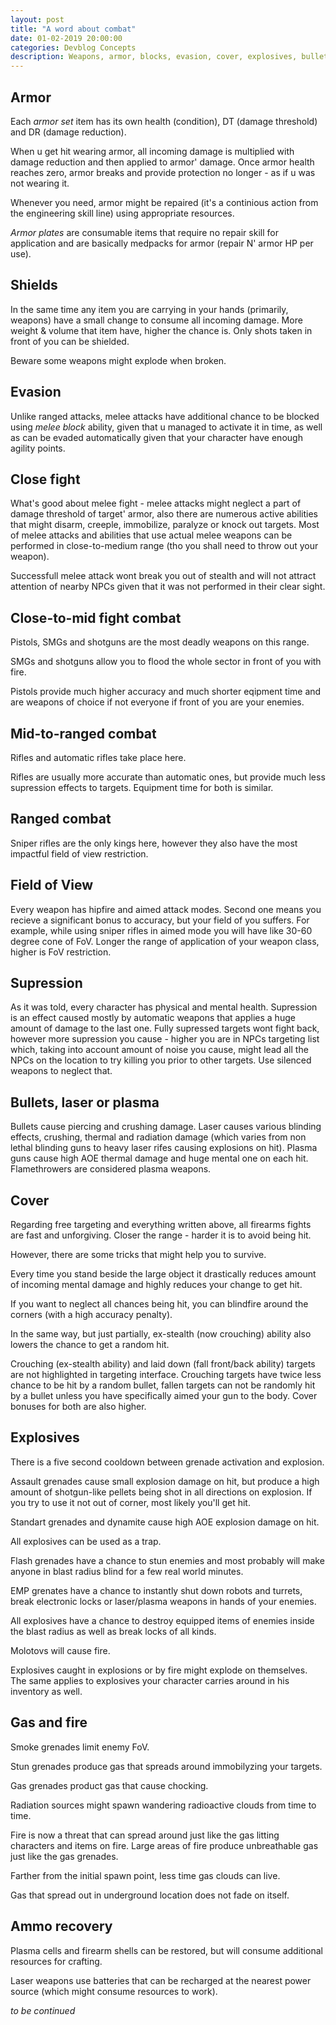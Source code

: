 ```yaml
---
layout: post
title: "A word about combat"
date: 01-02-2019 20:00:00
categories: Devblog Concepts
description: Weapons, armor, blocks, evasion, cover, explosives, bullets vs energy projectiles, gas and fire.
---
```


## Armor 

Each *armor set* item has its own health (condition), DT (damage threshold) and DR
(damage reduction). 

When u get hit wearing armor, all incoming damage is multiplied with damage 
reduction and then applied to armor' damage. Once armor health reaches zero,
armor breaks and provide protection no longer - as if u was not wearing it.

Whenever you need, armor might be repaired (it's a continious action from the
engineering skill line) using appropriate resources.

*Armor plates* are consumable items that require no repair skill for application
and are basically medpacks for armor (repair N' armor HP per use).

## Shields 

In the same time any item you are carrying in your hands (primarily, weapons) 
have a small change to consume all incoming damage. More weight & volume that
item have, higher the chance is. Only shots taken in front of you can be shielded.

Beware some weapons might explode when broken.

## Evasion 

Unlike ranged attacks, melee attacks have additional chance to be blocked using
*melee block* ability, given that u managed to activate it in time, as well as
can be evaded automatically given that your character have enough agility points.

## Close fight 

What's good about melee fight - melee attacks might neglect a part of damage
threshold of target' armor, also there are numerous active abilities that might 
disarm, creeple, immobilize, paralyze or knock out targets. Most of melee 
attacks and abilities that use actual melee weapons can be performed in
close-to-medium range (tho you shall need to throw out your weapon).

Successfull melee attack wont break you out of stealth and will not attract 
attention of nearby NPCs given that it was not performed in their clear sight.

## Close-to-mid fight combat 

Pistols, SMGs and shotguns are the most deadly weapons on this range. 

SMGs and shotguns allow you to flood the whole sector in front of you with fire.

Pistols provide much higher accuracy and much shorter eqipment time and are 
weapons of choice if not everyone if front of you are your enemies.

## Mid-to-ranged combat 

Rifles and automatic rifles take place here. 

Rifles are usually more accurate than automatic ones, but provide much less 
supression effects to targets. Equipment time for both is similar.

## Ranged combat 

Sniper rifles are the only kings here, however they also have the most impactful
field of view restriction.

## Field of View 

Every weapon has hipfire and aimed attack modes. Second one means you recieve a
significant bonus to accuracy, but your field of you suffers. For example, while
using sniper rifles in aimed mode you will have like 30-60 degree cone of FoV. 
Longer the range of application of your weapon class, higher is FoV restriction.

## Supression 

As it was told, every character has physical and mental health. Supression is an
effect caused mostly by automatic weapons that applies a huge amount of damage
to the last one. Fully supressed targets wont fight back, however more supression
you cause - higher you are in NPCs targeting list which, taking into account 
amount of noise you cause, might lead all the NPCs on the location to try killing
you prior to other targets. Use silenced weapons to neglect that.

## Bullets, laser or plasma 

Bullets cause piercing and crushing damage. Laser causes various blinding effects,
crushing, thermal and radiation damage (which varies from non lethal blinding guns
to heavy laser rifes causing explosions on hit). Plasma guns cause high AOE 
thermal damage and huge mental one on each hit. Flamethrowers are considered 
plasma weapons.

## Cover 

Regarding free targeting and everything written above, all firearms fights are
fast and unforgiving. Closer the range - harder it is to avoid being hit. 

However, there are some tricks that might help you to survive.

Every time you stand beside the large object it drastically reduces amount of 
incoming mental damage and highly reduces your change to get hit.

If you want to neglect all chances being hit, you can blindfire around the 
corners (with a high accuracy penalty).

In the same way, but just partially, ex-stealth (now crouching) ability also 
lowers the chance to get a random hit.

Crouching (ex-stealth ability) and laid down (fall front/back ability) targets are
not highlighted in targeting interface. Crouching targets have twice less chance
to be hit by a random bullet, fallen targets can not be randomly hit by a bullet
unless you have specifically aimed your gun to the body. Cover bonuses for both
are also higher.

## Explosives 

There is a five second cooldown between grenade activation and explosion.

Assault grenades cause small explosion damage on hit, but produce a high amount
of shotgun-like pellets being shot in all directions on explosion. If you try
to use it not out of corner, most likely you'll get hit.

Standart grenades and dynamite cause high AOE explosion damage on hit.

All explosives can be used as a trap.

Flash grenades have a chance to stun enemies and most probably will make anyone in
blast radius blind for a few real world minutes.

EMP grenates have a chance to instantly shut down robots and turrets, break 
electronic locks or laser/plasma weapons in hands of your enemies.

All explosives have a chance to destroy equipped items of enemies inside the blast
radius as well as break locks of all kinds.

Molotovs will cause fire.

Explosives caught in explosions or by fire might explode on themselves. The same
applies to explosives your character carries around in his inventory as well.

## Gas and fire 

Smoke grenades limit enemy FoV. 

Stun grenades produce gas that spreads around immobilyzing your targets.

Gas grenades product gas that cause chocking.

Radiation sources might spawn wandering radioactive clouds from time to time.

Fire is now a threat that can spread around just like the gas litting characters 
and items on fire. Large areas of fire produce unbreathable gas just like the gas
grenades.

Farther from the initial spawn point, less time gas clouds can live.

Gas that spread out in underground location does not fade on itself.

## Ammo recovery 

Plasma cells and firearm shells can be restored, but will consume additional 
resources for crafting.

Laser weapons use batteries that can be recharged at the nearest power source 
(which might consume resources to work).

*to be continued*